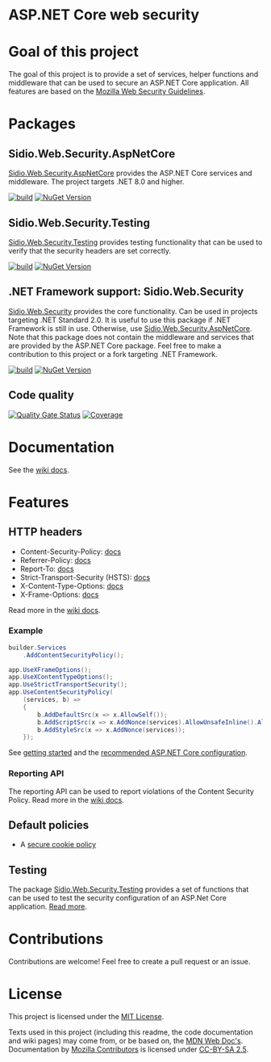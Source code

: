 # ASP.NET Core web security

# Goal of this project
The goal of this project is to provide a set of services, helper functions and middleware that can be used to secure an ASP.NET Core application.
All features are based on the [Mozilla Web Security Guidelines](https://infosec.mozilla.org/guidelines/web_security).

# Packages
## Sidio.Web.Security.AspNetCore
[Sidio.Web.Security.AspNetCore](https://www.nuget.org/packages/Sidio.Web.Security.AspNetCore/) provides the ASP.NET Core services and middleware. The project targets .NET 8.0 and higher.

[![build](https://github.com/marthijn/Sidio.Web.Security/actions/workflows/build.yml/badge.svg)](https://github.com/marthijn/Sidio.Web.Security/actions/workflows/build.yml)
[![NuGet Version](https://img.shields.io/nuget/v/Sidio.Web.Security.AspNetCore)](https://www.nuget.org/packages/Sidio.Web.Security.AspNetCore/)

## Sidio.Web.Security.Testing
[Sidio.Web.Security.Testing](https://www.nuget.org/packages/Sidio.Web.Security.AspNetCore.Mvc/) provides testing 
functionality that can be used to verify that the security headers are set correctly.

[![build](https://github.com/marthijn/Sidio.Web.Security/actions/workflows/build.yml/badge.svg)](https://github.com/marthijn/Sidio.Web.Security/actions/workflows/build.yml)
[![NuGet Version](https://img.shields.io/nuget/v/Sidio.Web.Security.Testing)](https://www.nuget.org/packages/Sidio.Web.Security.Testing/)

## .NET Framework support: Sidio.Web.Security
[Sidio.Web.Security](https://www.nuget.org/packages/Sidio.Web.Security/) provides the core functionality. Can be used in projects targeting .NET Standard 2.0.
It is useful to use this package if .NET Framework is still in use. Otherwise, use [Sidio.Web.Security.AspNetCore](https://www.nuget.org/packages/Sidio.Web.Security.AspNetCore/).
Note that this package does not contain the middleware and services that are provided by the ASP.NET Core package. Feel free to make a contribution to this project or a fork
targeting .NET Framework.

[![build](https://github.com/marthijn/Sidio.Web.Security/actions/workflows/build.yml/badge.svg)](https://github.com/marthijn/Sidio.Web.Security/actions/workflows/build.yml)
[![NuGet Version](https://img.shields.io/nuget/v/Sidio.Web.Security)](https://www.nuget.org/packages/Sidio.Web.Security/)

## Code quality
[![Quality Gate Status](https://sonarcloud.io/api/project_badges/measure?project=marthijn_Sidio.Web.Security&metric=alert_status)](https://sonarcloud.io/summary/new_code?id=marthijn_Sidio.Web.Security)
[![Coverage](https://sonarcloud.io/api/project_badges/measure?project=marthijn_Sidio.Web.Security&metric=coverage)](https://sonarcloud.io/summary/new_code?id=marthijn_Sidio.Web.Security)

# Documentation
See the [wiki docs](https://github.com/marthijn/Sidio.Web.Security/wiki/HTTP-headers).

# Features
## HTTP headers
- Content-Security-Policy: [docs](https://github.com/marthijn/Sidio.Web.Security/wiki/Content%E2%80%90Security%E2%80%90Policy)
- Referrer-Policy: [docs](https://github.com/marthijn/Sidio.Web.Security/wiki/Referrer%E2%80%90Policy)
- Report-To: [docs](https://github.com/marthijn/Sidio.Web.Security/wiki/Report%E2%80%90To)
- Strict-Transport-Security (HSTS): [docs](https://github.com/marthijn/Sidio.Web.Security/wiki/Strict%E2%80%90Transport%E2%80%90Security-(HSTS))
- X-Content-Type-Options: [docs](https://github.com/marthijn/Sidio.Web.Security/wiki/X%E2%80%90Content%E2%80%90Type%E2%80%90Options)
- X-Frame-Options: [docs](https://github.com/marthijn/Sidio.Web.Security/wiki/X%E2%80%90Frame%E2%80%90Options)

Read more in the [wiki docs](https://github.com/marthijn/Sidio.Web.Security/wiki/HTTP-headers).

### Example
```csharp
builder.Services
    .AddContentSecurityPolicy();
```

```csharp
app.UseXFrameOptions();
app.UseXContentTypeOptions();
app.UseStrictTransportSecurity();
app.UseContentSecurityPolicy(
    (services, b) =>
    {
        b.AddDefaultSrc(x => x.AllowSelf());
        b.AddScriptSrc(x => x.AddNonce(services).AllowUnsafeInline().AllowUrl("https://cdn.example.com"));
        b.AddStyleSrc(x => x.AddNonce(services));
    });
```

See [getting started](https://github.com/marthijn/Sidio.Web.Security/wiki/Getting-started) and
the [recommended ASP.NET Core configuration](https://github.com/marthijn/Sidio.Web.Security/wiki/Recommended-configuration-for-ASP.NET-Core).

### Reporting API
The reporting API can be used to report violations of the Content Security Policy.
Read more in the [wiki docs](https://github.com/marthijn/Sidio.Web.Security/wiki/Reporting-API).

## Default policies
- A [secure cookie policy](https://github.com/marthijn/Sidio.Web.Security/wiki/Cookies)

## Testing
The package [Sidio.Web.Security.Testing](https://www.nuget.org/packages/Sidio.Web.Security.AspNetCore.Mvc/) provides a set of functions that can be used to test
the security configuration of an ASP.Net Core application. [Read more](https://github.com/marthijn/Sidio.Web.Security/wiki/Testing).

# Contributions
Contributions are welcome! Feel free to create a pull request or an issue.

# License
This project is licensed under the [MIT License](LICENSE).

Texts used in this project (including this readme, the code documentation and wiki pages) may come from, or be based on, the [MDN Web Doc's](https://developer.mozilla.org/en-US/docs/MDN/).
Documentation by [Mozilla Contributors](https://developer.mozilla.org/en-US/docs/MDN/Community/Roles_teams#contributor) is licensed under [CC-BY-SA 2.5](https://creativecommons.org/licenses/by-sa/2.5/).